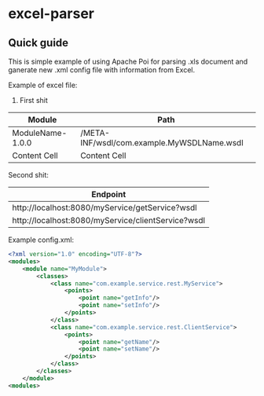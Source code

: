 # excel-parser
## Quick guide

This is simple example of using Apache Poi for parsing .xls document and ganerate new .xml config file with information from Excel.

Example of excel file:

1. First shit

Module            | Path 
----------------- | -------------
ModuleName-1.0.0  | /META-INF/wsdl/com.example.MyWSDLName.wsdl
Content Cell      | Content Cell

Second shit:

Endpoint                                           |
---------------------------------------------------|
http://localhost:8080/myService/getService?wsdl    | 
http://localhost:8080/myService/clientService?wsdl |

Example config.xml:

```xml
<?xml version="1.0" encoding="UTF-8"?>
<modules>
    <module name="MyModule">
        <classes>
            <class name="com.example.service.rest.MyService">
                <points>
                    <point name="getInfo"/>
					<point name="setInfo"/>
                </points>
            </class>
            <class name="com.example.service.rest.ClientService">
                <points>
                    <point name="getName"/>
					<point name="setName"/>
                </points>
            </class>
        </classes>
    </module>
<modules>
```

